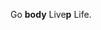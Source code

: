 <!doctype html>
<html>
  <head>
    <title>My Test Space!</title>
  </head>
  <body>
    <p>Go <strong>body</strong> Live<strong>p</strong> Life.</p>
  </body>
</html>
